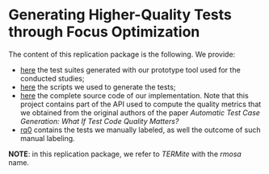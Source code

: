 # Generating Higher-Quality Tests through Focus Optimization

The content of this replication package is the following.
We provide:

* [here](https://github.com/sealuzh/termite-replication/tree/master/tests) the test suites generated with our prototype tool used for the conducted studies;
* [here](https://github.com/sealuzh/termite-replication/tree/master/scripts) the scripts we used to generate the tests;
* [here](https://github.com/sealuzh/termite-replication/tree/master/source) the complete source code of our implementation. Note that this project contains part of the API used to compute the quality metrics that we obtained from the original authors of the paper _Automatic Test Case Generation: What If Test Code Quality Matters?_
* [rq0](https://github.com/sealuzh/termite-replication/tree/master/rq0) contains the tests we manually labeled, as well the outcome of such manual labeling.

**NOTE**: in this replication package, we refer to _TERMite_ with the _rmosa_ name.
